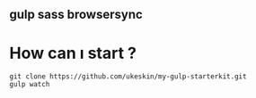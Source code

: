## gulp sass browsersync   
# How can ı start ?
```
git clone https://github.com/ukeskin/my-gulp-starterkit.git
gulp watch
```
